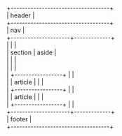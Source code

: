 +-----------------------------------+  
|               header              |  
+-----------------------------------+  
|                 nav               |  
+---------------------+-------------+  
|                     |             |  
|       section       |    aside    |  
|                     |             |  
|                     |             |  
| +-----------------+ |             |  
| |     article     | |             |  
| +-----------------+ |             |  
| |     article     | |             |  
| +-----------------+ |             |  
+---------------------+-------------+  
|               footer              |  
+-----------------------------------+  